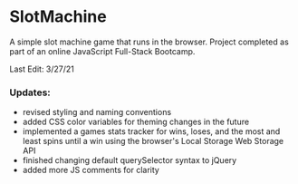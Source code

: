 # SlotMachine

A simple slot machine game that runs in the browser. Project completed as part of an online JavaScript Full-Stack Bootcamp.

Last Edit: 3/27/21

### Updates:
- revised styling and naming conventions
- added CSS color variables for theming changes in the future
- implemented a games stats tracker for wins, loses, and the most and least spins until a win using the browser's Local Storage Web Storage API
- finished changing default querySelector syntax to jQuery
- added more JS comments for clarity
